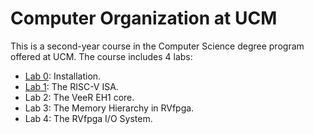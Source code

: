 # Computer Organization at UCM
This is a second-year course in the Computer Science degree program offered at UCM. The course includes 4 labs:

+ [Lab 0](https://github.com/artecs-group/RVfpga-sim-addons/tree/main/Computer_Organization/Lab0): Installation.
+ [Lab 1](https://github.com/artecs-group/RVfpga-sim-addons/tree/main/Computer_Organization/Lab1): The RISC-V ISA.
+ Lab 2: The VeeR EH1 core.
+ Lab 3: The Memory Hierarchy in RVfpga.
+ Lab 4: The RVfpga I/O System.

